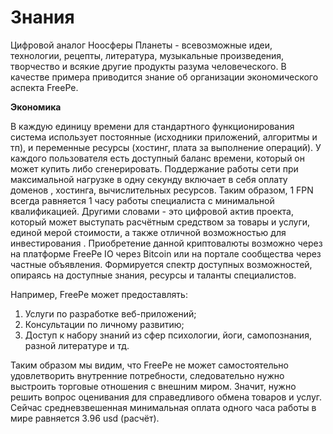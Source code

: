 # Знания

Цифровой аналог Ноосферы Планеты - всевозможные идеи, технологии, рецепты, литература, музыкальные произведения, творчество и всякие другие продукты разума человеческого. В качестве примера приводится знание об организации экономического аспекта FreePe.

**Экономика**

В каждую единицу времени для стандартного функционирования система использует постоянные (исходники приложений, алгоритмы и тп), и переменные ресурсы (хостинг, плата за выполнение операций). У каждого пользователя есть доступный баланс времени, который он может купить либо сгенерировать. Поддержание работы сети при максимальной нагрузке в одну секунду включает в себя оплату доменов , хостинга, вычислительных ресурсов. Таким образом, 1 FPN всегда равняется 1 часу работы специалиста с минимальной квалификацией. Другими словами - это цифровой актив проекта, который может выступать расчётным средством за товары и услуги, единой мерой стоимости, а также отличной возможностью для инвестирования . Приобретение данной криптовалюты возможно через на платформе FreePe IO через Bitcoin или на портале сообщества через частные объявления. Формируется спектр доступных возможностей, опираясь на доступные знания, ресурсы и таланты специалистов. 

Например, FreePe может предоставлять:
1. Услуги по разработке веб-приложений;
2. Консультации по личному развитию;
3. Доступ к набору знаний из сфер психологии, йоги, самопознания, разной литературе и тд. 

Таким образом мы видим, что FreePe не может самостоятельно удовлетворить внутренние потребности, следовательно нужно выстроить торговые отношения с внешним миром. Значит, нужно решить вопрос оценивания для справедливого обмена товаров и услуг. Сейчас средневзвешенная минимальная оплата одного часа работы в мире равняется 3.96 usd (расчёт).
